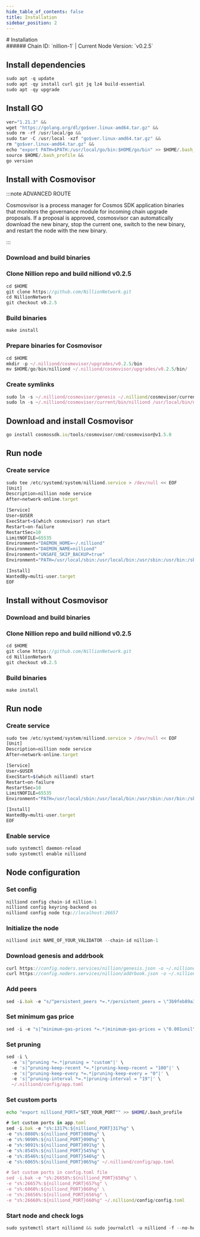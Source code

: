 ```yaml
---
hide_table_of_contents: false
title: Installation
sidebar_position: 2
---
```


<div class="h1-with-icon icon-nillion">
# Installation
</div>
###### Chain ID: `nillion-1` | Current Node Version: `v0.2.5`

## Install dependencies

```js
sudo apt -q update
sudo apt -qy install curl git jq lz4 build-essential
sudo apt -qy upgrade
```

## Install GO
```js
ver="1.21.3" &&
wget "https://golang.org/dl/go$ver.linux-amd64.tar.gz" &&
sudo rm -rf /usr/local/go &&
sudo tar -C /usr/local -xzf "go$ver.linux-amd64.tar.gz" &&
rm "go$ver.linux-amd64.tar.gz" &&
echo "export PATH=$PATH:/usr/local/go/bin:$HOME/go/bin" >> $HOME/.bash_profile &&
source $HOME/.bash_profile &&
go version
```

## Install with Cosmovisor
:::note ADVANCED ROUTE

Cosmosvisor is a process manager for Cosmos SDK application binaries that monitors the governance module for incoming chain upgrade proposals. If a proposal is approved, cosmosvisor can automatically download the new binary, stop the current one, switch to the new binary, and restart the node with the new binary.

:::
### Download and build binaries
### Clone Nillion repo and build nilliond v0.2.5
```js
cd $HOME
git clone https://github.com/NillionNetwork.git
cd NillionNetwork
git checkout v0.2.5
```

### Build binaries
```js
make install
```
### Prepare binaries for Cosmovisor
```js
cd $HOME
mkdir -p ~/.nilliond/cosmovisor/upgrades/v0.2.5/bin
mv $HOME/go/bin/nilliond ~/.nilliond/cosmovisor/upgrades/v0.2.5/bin/
```

### Create symlinks
```js
sudo ln -s ~/.nilliond/cosmovisor/genesis ~/.nilliond/cosmovisor/current -f
sudo ln -s ~/.nilliond/cosmovisor/current/bin/nilliond /usr/local/bin/nilliond -f
```

## Download and install Cosmovisor
```js
go install cosmossdk.io/tools/cosmovisor/cmd/cosmovisor@v1.5.0
```

## Run node
### Create service
```js
sudo tee /etc/systemd/system/nilliond.service > /dev/null << EOF
[Unit]
Description=nillion node service
After=network-online.target

[Service]
User=$USER
ExecStart=$(which cosmovisor) run start
Restart=on-failure
RestartSec=10
LimitNOFILE=65535
Environment="DAEMON_HOME=~/.nilliond"
Environment="DAEMON_NAME=nilliond"
Environment="UNSAFE_SKIP_BACKUP=true"
Environment="PATH=/usr/local/sbin:/usr/local/bin:/usr/sbin:/usr/bin:/sbin:/bin:/usr/games:/usr/local/games:/snap/bin:~/.nilliond/cosmovisor/current/bin"

[Install]
WantedBy=multi-user.target
EOF
```

## Install without Cosmovisor

### Download and build binaries
### Clone Nillion repo and build nilliond v0.2.5
```js
cd $HOME
git clone https://github.com/NillionNetwork.git
cd NillionNetwork
git checkout v0.2.5
```

### Build binaries
```js
make install
```

## Run node
### Create service
```js
sudo tee /etc/systemd/system/nilliond.service > /dev/null << EOF
[Unit]
Description=nillion node service
After=network-online.target

[Service]
User=$USER
ExecStart=$(which nilliond) start
Restart=on-failure
RestartSec=10
LimitNOFILE=65535
Environment="PATH=/usr/local/sbin:/usr/local/bin:/usr/sbin:/usr/bin:/sbin:/bin:/usr/games:/usr/local/games:/snap/bin"

[Install]
WantedBy=multi-user.target
EOF
```

### Enable service
```js
sudo systemctl daemon-reload
sudo systemctl enable nilliond
```

## Node configuration
### Set config
```js
nilliond config chain-id nillion-1
nilliond config keyring-backend os
nilliond config node tcp://localhost:26657
```

### Initialize the node
```js
nilliond init NAME_OF_YOUR_VALIDATOR --chain-id nillion-1
```

### Download genesis and addrbook
```js
curl https://config.noders.services/nillion/genesis.json -o ~/.nilliond/config/genesis.json
curl https://config.noders.services/nillion/addrbook.json -o ~/.nilliond/config/addrbook.json
```
### Add peers
```js
sed -i.bak -e "s/^persistent_peers *=.*/persistent_peers = \"3b9feb89a38538c8e476071e9da84d6b5777f0bc@nillion-rpc.noders.services:26656\"/" ~/.nilliond/config/config.toml
```

### Set minimum gas price
```js
sed -i -e "s|^minimum-gas-prices *=.*|minimum-gas-prices = \"0.001unil\"|" ~/.nilliond/config/app.toml
```
### Set pruning
```js
sed -i \
  -e 's|^pruning *=.*|pruning = "custom"|' \
  -e 's|^pruning-keep-recent *=.*|pruning-keep-recent = "100"|' \
  -e 's|^pruning-keep-every *=.*|pruning-keep-every = "0"|' \
  -e 's|^pruning-interval *=.*|pruning-interval = "19"|' \
  ~/.nilliond/config/app.toml
```

### Set custom ports

```bash
echo "export nilliond_PORT="SET_YOUR_PORT"" >> $HOME/.bash_profile
```

```js
# Set custom ports in app.toml
sed -i.bak -e "s%:1317%:${nilliond_PORT}317%g" \
-e "s%:8080%:${nilliond_PORT}080%g" \
-e "s%:9090%:${nilliond_PORT}090%g" \
-e "s%:9091%:${nilliond_PORT}091%g" \
-e "s%:8545%:${nilliond_PORT}545%g" \
-e "s%:8546%:${nilliond_PORT}546%g" \
-e "s%:6065%:${nilliond_PORT}065%g" ~/.nilliond/config/app.toml

# Set custom ports in config.toml file
sed -i.bak -e "s%:26658%:${nilliond_PORT}658%g" \
-e "s%:26657%:${nilliond_PORT}657%g" \
-e "s%:6060%:${nilliond_PORT}060%g" \
-e "s%:26656%:${nilliond_PORT}656%g" \
-e "s%:26660%:${nilliond_PORT}660%g" ~/.nilliond/config/config.toml
```

### Start node and check logs
```js
sudo systemctl start nilliond && sudo journalctl -u nilliond -f --no-hostname -o cat
```
